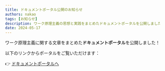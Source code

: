```yaml
---
title: ドキュメントポータル公開のお知らせ
authors: nakao
tags: [お知らせ]
description: ワーク原理主義の思想と実践をまとめたドキュメントポータルを公開しました。
date: 2024-05-17
---
```


ワーク原理主義に関する文章をまとめた**ドキュメントポータル**を公開しました！

<!-- truncate -->

以下のリンクからポータルをご覧いただけます：

👉 [ドキュメントポータルへ](/docs)
